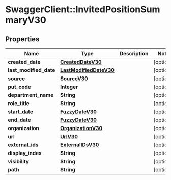 # SwaggerClient::InvitedPositionSummaryV30

## Properties
Name | Type | Description | Notes
------------ | ------------- | ------------- | -------------
**created_date** | [**CreatedDateV30**](CreatedDateV30.md) |  | [optional] 
**last_modified_date** | [**LastModifiedDateV30**](LastModifiedDateV30.md) |  | [optional] 
**source** | [**SourceV30**](SourceV30.md) |  | [optional] 
**put_code** | **Integer** |  | [optional] 
**department_name** | **String** |  | [optional] 
**role_title** | **String** |  | [optional] 
**start_date** | [**FuzzyDateV30**](FuzzyDateV30.md) |  | [optional] 
**end_date** | [**FuzzyDateV30**](FuzzyDateV30.md) |  | [optional] 
**organization** | [**OrganizationV30**](OrganizationV30.md) |  | [optional] 
**url** | [**UrlV30**](UrlV30.md) |  | [optional] 
**external_ids** | [**ExternalIDsV30**](ExternalIDsV30.md) |  | [optional] 
**display_index** | **String** |  | [optional] 
**visibility** | **String** |  | [optional] 
**path** | **String** |  | [optional] 


